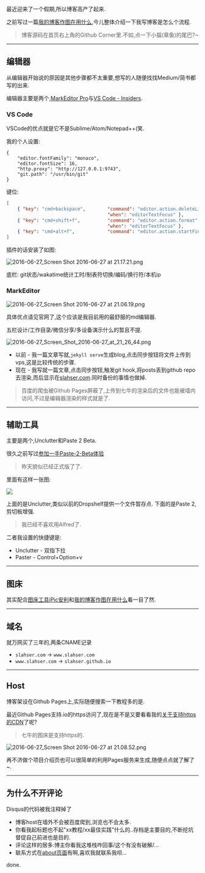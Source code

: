 最近迎来了一个假期,所以博客高产了起来. 

之前写过一篇[我的博客作图在用什么](http://www.slahser.com/2016/03/23/我的博客作图在用什么/),今儿整体介绍一下我写博客是怎么个流程. 

> 博客源码在首页右上角的Github Corner里.不如,点一下小猫(章鱼)的尾巴?~  

- - - - -- 

## 编辑器

从编辑器开始说的原因是其他步骤都不太重要,想写的人随便找找Medium/简书都写的出来. 

编辑器主要是两个,[MarkEditor Pro](http://markeditor.com)与[VS Code - Insiders](https://code.visualstudio.com). 

### VS Code 

VSCode的优点就是它不是Sublime/Atom/Notepad++(笑. 

我的个人设置: 

```
{
    "editor.fontFamily": "monaco",
    "editor.fontSize": 16,
    "http.proxy": "http://127.0.0.1:9743",
    "git.path": "/usr/bin/git"
}
``` 

键位: 

```json
[
    { "key": "cmd+backspace",        "command": "editor.action.deleteLines",
                                     "when": "editorTextFocus" },
    { "key": "cmd+shift+f",          "command": "editor.action.format",
                                     "when": "editorTextFocus" },
    { "key": "cmd+alt+f",            "command": "editor.action.startFindReplaceAction" }
]
``` 

插件的话安装了如图: 

![2016-06-27_Screen Shot 2016-06-27 at 21.17.21.png](https://o4dyfn0ef.qnssl.com/image/2016-06-27_Screen%20Shot%202016-06-27%20at%2021.17.21.png?imageView2/2/h/400) 

底栏: git状态/wakatime统计工时/制表符切换/编码/换行符/本机ip 

### MarkEditor 

![2016-06-27_Screen Shot 2016-06-27 at 21.06.19.png](https://o4dyfn0ef.qnssl.com/image/2016-06-27_Screen%20Shot%202016-06-27%20at%2021.06.19.png?imageView2/2/h/500)  

具体优点请见官网了,这个应该是我目前用的最舒服的md编辑器. 

五栏设计/工作目录/微信分享/多设备演示什么的暂且不提. 

![2016-06-27_Screen_Shot_2016-06-27_at_21_26_44.png](https://o4dyfn0ef.qnssl.com/image/2016-06-27_Screen_Shot_2016-06-27_at_21_26_44.png?imageView2/2/h/400) 

- 以前 - 我一篇文章写就,`jekyll serve`生成blog,点击同步按钮将文件上传到vps,这是比较传统的步骤. 
- 现在 - 我写就一篇文章,点击同步按钮,触发git hook,将posts丢到github repo去渲染,而后显示在[slahser.com](http://www.slahser.com).同时备份的事情也做掉. 

> 百度的爬虫被Github Pages屏蔽了,上传到七牛的渲染后的文件也能被墙内访问,不过是编辑器渲染的样式就是了. 

- - - - -- 

## 辅助工具 

主要是两个,Unclutter和Paste 2 Beta. 

很久之前写过[参加一手Paste-2-Beta体验](http://www.slahser.com/2016/02/13/参加一手Paste-2-Beta体验/) 

> 昨天貌似已经正式版了了.  

里面有这样一张图: 

![](http://7xqjx7.com1.z0.glb.clouddn.com/image/Screen%20Shot%202016-02-13%20at%2015.17.42.png?imageView2/2/h/400) 

上面的是Unclutter,类似以前的Dropshelf提供一个文件暂存点. 
下面的是Paste 2,剪切板增强.

> 我已经不喜欢用Alfred了. 

二者我设置的快捷键是: 

- Unclutter - 双指下拉
- Paster - Control+Option+v

- - - - -- 

## 图床 

其实配合[图床工具iPic安利](http://www.slahser.com/2016/05/31/图床工具iPic安利/)和[我的博客作图在用什么](http://www.slahser.com/2016/03/23/我的博客作图在用什么/)看一目了然. 

- - - - -- 

## 域名 

就万网买了三年的,两条CNAME记录 

- `slahser.com` -> `www.slahser.com`
- `www.slahser.com` -> `slahser.github.io` 

- - - - -- 

## Host 

博客架设在Github Pages上,实际随便搜索一下教程多的是. 

最近Github Pages支持.io的https访问了,现在是不是又要看看我的[关于支持https的CDN](http://www.slahser.com/2016/03/19/关于支持https的CDN/)了呢? 

> 七牛的图床是支持https的. 

![2016-06-27_Screen Shot 2016-06-27 at 21.08.52.png](https://o4dyfn0ef.qnssl.com/image/2016-06-27_Screen%20Shot%202016-06-27%20at%2021.08.52.png?imageView2/2/h/500) 

再不济做个项目介绍页也可以很简单的利用Pages服务来生成,随便点点就了解了~. 

- - - - -- 

## 为什么不开评论 

Disqus的代码被我注释掉了 

- 博客host在墙外不会被百度爬到,浏览也不会太多.
- 你看我起标题也不起"xx教程/xx最佳实践"什么的..存档是主要目的,不断挖坑督促自己前进也是目的.     
- 评论这样的居多:博主你看我这堆栈咋回事/这个有没有破解/...
- 联系方式在[about页面](http://www.slahser.com/about/)有啊,喜欢我就联系我呗... 

done.   


